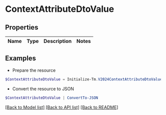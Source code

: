 # ContextAttributeDtoValue
## Properties

Name | Type | Description | Notes
------------ | ------------- | ------------- | -------------

## Examples

- Prepare the resource
```powershell
$ContextAttributeDtoValue = Initialize-Tm.V2024ContextAttributeDtoValue 
```

- Convert the resource to JSON
```powershell
$ContextAttributeDtoValue | ConvertTo-JSON
```

[[Back to Model list]](../README.md#documentation-for-models) [[Back to API list]](../README.md#documentation-for-api-endpoints) [[Back to README]](../README.md)

